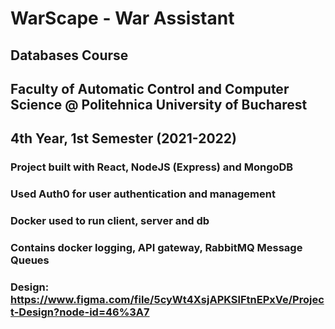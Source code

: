 # WarScape - War Assistant
## Databases Course
## Faculty of Automatic Control and Computer Science @ Politehnica University of Bucharest
## 4th Year, 1st Semester (2021-2022)
### Project built with React, NodeJS (Express) and MongoDB
### Used Auth0 for user authentication and management
### Docker used to run client, server and db
### Contains docker logging, API gateway, RabbitMQ Message Queues
### Design: https://www.figma.com/file/5cyWt4XsjAPKSlFtnEPxVe/Project-Design?node-id=46%3A7
